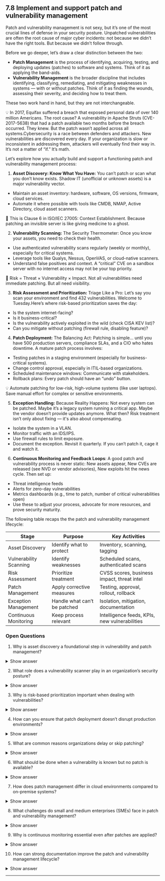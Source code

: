 ## 7.8 Implement and support patch and vulnerability management ##

Patch and vulnerability management is not sexy, but it’s one of the most crucial lines of defense in your security posture.
Unpatched vulnerabilities are often the root cause of major cyber incidents: not because we didn’t have the right tools. But because we didn’t follow through.

Before we go deeper, let’s draw a clear distinction between the two:
- **Patch Management** is the process of identifying, acquiring, testing, and deploying updates (patches) to software and systems. Think of it as applying the band-aids.
- **Vulnerability Management** is the broader discipline that includes identifying, classifying, remediating, and mitigating weaknesses in systems — with or without patches. Think of it as finding the wounds, assessing their severity, and deciding how to treat them.

These two work hand in hand, but they are not interchangeable.

:bulb: In 2017, Equifax suffered a breach that exposed personal data of over 140 million Americans. The root cause? A vulnerability in Apache Struts (CVE-2017-5638) that had a patch available two months before the breach occurred. They knew. But the patch wasn’t applied across all systems.Cybersecurity is a race between defenders and attackers. New vulnerabilities are discovered every day. If your organization is slow or inconsistent in addressing them, attackers will eventually find their way in. It’s not a matter of “if.” It’s math.

Let’s explore how you actually build and support a functioning patch and vulnerability management process:

1. **Asset Discovery: Know What You Have:** You can’t patch or scan what you don’t know exists. Shadow IT (unofficial or unknown assets) is a major vulnerability vector.
- Maintain an asset inventory: hardware, software, OS versions, firmware, cloud services.
- Automate it where possible with tools like CMDB, NMAP, Active Directory, cloud asset scanners.

:link: This is Clause 6 in ISO/IEC 27005: Context Establishment. Because patching an invisible server is like giving medicine to a ghost.

2. **Vulnerability Scanning:** The Security Thermometer: Once you know your assets, you need to check their health.
- Use authenticated vulnerability scans regularly (weekly or monthly), especially for critical systems.
- Leverage tools like Qualys, Nessus, OpenVAS, or cloud-native scanners.
- Understand false positives and context. A “critical” CVE on a sandbox server with no internet access may not be your top priority.

:brain: Risk = Threat × Vulnerability × Impact. Not all vulnerabilities need immediate patching. But all need visibility.

3. **Risk Assessment and Prioritization:**  Triage Like a Pro: Let’s say you scan your environment and find 432 vulnerabilities. Welcome to Tuesday.Here’s where risk-based prioritization saves the day:
- Is the system internet-facing?
- Is it business-critical?
- Is the vulnerability actively exploited in the wild (check CISA KEV list)?
- Can you mitigate without patching (firewall rule, disabling feature)?

4. **Patch Deployment:** The Balancing Act: Patching is simple… until you have 500 production servers, compliance SLAs, and a CIO who hates downtime.
A mature patch process involves:
- Testing patches in a staging environment (especially for business-critical systems).
- Change control approval, especially in ITIL-based organizations.
- Scheduled maintenance windows: Communicate with stakeholders.
- Rollback plans: Every patch should have an “undo” button.

:bulb: Automate patching for low-risk, high-volume systems (like user laptops). Save manual effort for complex or sensitive environments.

5. **Exception Handling:** Because Reality Happens: Not every system can be patched. Maybe it’s a legacy system running a critical app. Maybe the vendor doesn’t provide updates anymore. What then? Risk treatment isn’t only about fixing — it's also about compensating.
- Isolate the system in a VLAN.
- Monitor traffic with an IDS/IPS.
- Use firewall rules to limit exposure.
- Document the exception. Revisit it quarterly.
If you can’t patch it, cage it and watch it.

6. **Continuous Monitoring and Feedback Loops**: A good patch and vulnerability process is never static: New assets appear, New CVEs are released (see NVD or vendor advisories), New exploits hit the news cycle.
Then set up:
- Threat intelligence feeds
- Alerts for zero-day vulnerabilities
- Metrics dashboards (e.g., time to patch, number of critical vulnerabilities open)
- Use these to adjust your process, advocate for more resources, and prove security maturity.

The following table recaps the the patch and vulnerability management lifecycle:

| Stage                | Purpose                  | Key Activities                                 |
|----------------------|--------------------------|------------------------------------------------|
| Asset Discovery      | Identify what to protect | Inventory, scanning, tagging                   |
| Vulnerability Scanning | Identify weaknesses      | Scheduled scans, authenticated scans           |
| Risk Assessment      | Prioritize treatment     | CVSS scores, business impact, threat intel     |
| Patch Management     | Apply corrective measures | Testing, approval, rollout, rollback           |
| Exception Management | Handle what can’t be patched | Isolation, mitigation, documentation         |
| Continuous Monitoring | Keep process relevant     | Intelligence feeds, KPIs, new vulnerabilities  |

### Open Questions ###

1. Why is asset discovery a foundational step in vulnerability and patch management?

<details> <summary>Show answer</summary> Asset discovery helps identify what needs protection. If you don't know what systems, devices, or applications exist, you can't scan them, assess their risk, or apply patches. Unknown assets are often unmonitored and unpatched—prime targets for attackers. </details>

2. What role does a vulnerability scanner play in an organization’s security posture?

<details> <summary>Show answer</summary> Vulnerability scanners detect known weaknesses across systems. They compare system configurations and software versions against databases like CVE or vendor bulletins to flag vulnerabilities, helping prioritize remediation. </details>

3. Why is risk-based prioritization important when dealing with vulnerabilities?

<details> <summary>Show answer</summary> Risk-based prioritization helps focus limited resources. Instead of patching everything blindly, teams can address vulnerabilities that pose the greatest threat based on asset value, exploitability, and potential impact. </details>

4. How can you ensure that patch deployment doesn’t disrupt production environments?

<details> <summary>Show answer</summary> Testing patches in staging environments minimizes disruption. By deploying patches to test systems first, organizations can identify conflicts or issues before they affect critical operations, reducing downtime and errors. </details>

5. What are common reasons organizations delay or skip patching?

<details> <summary>Show answer</summary> Patching can be delayed due to operational risk, lack of automation, or poor inventory. Businesses may fear breaking systems, lack visibility into what needs patching, or simply not have the staff or tools to apply updates promptly. </details>

6. What should be done when a vulnerability is known but no patch is available?

<details> <summary>Show answer</summary> Apply compensating controls like firewall rules, isolation, or behavior monitoring. When no patch exists, reducing the attack surface and increasing detection mechanisms can help protect against exploitation until a fix is available. </details>

7. How does patch management differ in cloud environments compared to on-premise systems?

<details> <summary>Show answer</summary> Cloud environments often shift patch responsibility. In SaaS or PaaS, providers typically handle patching; in IaaS or hybrid models, customers are still responsible. This changes processes but not the need for vigilance. </details>

8. What challenges do small and medium enterprises (SMEs) face in patch and vulnerability management?

<details> <summary>Show answer</summary> SMEs often lack dedicated security teams or mature processes. They may rely on manual updates, irregular scans, or vendor-driven patching, making them more vulnerable if they don’t adopt automation or managed services. </details>

9. Why is continuous monitoring essential even after patches are applied?

<details> <summary>Show answer</summary> New vulnerabilities can emerge at any time. Even after patching, systems can be exposed due to misconfigurations, newly discovered exploits, or missed assets. Continuous monitoring ensures gaps are identified quickly. </details>

10. How can strong documentation improve the patch and vulnerability management lifecycle?

<details> <summary>Show answer</summary> Documentation supports audits, compliance, and incident response. By tracking what was scanned, patched, or deferred (and why), teams can show due diligence and respond more effectively if something goes wrong. </details>

---
